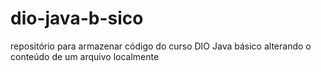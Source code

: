 # dio-java-b-sico
repositório para armazenar código do curso DIO Java básico
alterando o conteúdo de um arquivo localmente